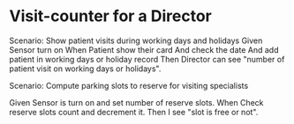 # Visit-counter for a Director

Scenario: Show patient visits during working days and holidays
  Given Sensor turn on
  When Patient show their card
    And check the date
    And add patient in working days or holiday record
  Then Director can see "number of patient visit on working days or holidays".
  
Scenario: Compute parking slots to reserve for visiting specialists

  Given Sensor is turn on and set number of reserve slots.
  When Check reserve slots count and decrement it.
  Then I see "slot is free or not".
